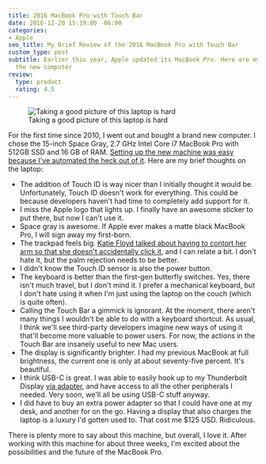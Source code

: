 ```yaml
---
title: 2016 MacBook Pro with Touch Bar
date: 2016-12-20 15:19:00 -06:00
categories:
- Apple
seo_title: My Brief Review of the 2016 MacBook Pro with Touch Bar
custom_type: post
subtitle: Earlier this year, Apple updated its MacBook Pro. Here are my thoughts on
  the new computer
review:
  type: product
  rating: 4.5
---
```


<figure class="extendout">
  <img src="{{ site.url }}/uploads/2016/12/macbook-pro-2016.jpg" alt="Taking a good picture of this laptop is hard">
  <figcaption>Taking a good picture of this laptop is hard</figcaption>
</figure>

For the first time since 2010, I went out and bought a brand new computer. I chose the 15-inch Space Gray, 2.7 GHz Intel Core i7 MacBook Pro with 512GB SSD and 16 GB of RAM. [Setting up the new machine was easy because I've automated the heck out of it](/2016/12/speeding-up-your-new-mac-setup/). Here are my brief thoughts on the laptop:

- The addition of Touch ID is way nicer than I initially thought it would be. Unfortunately, Touch ID doesn't work for everything. This could be because developers haven't had time to completely add support for it.
- I miss the Apple logo that lights up. I finally have an awesome sticker to put there, but now I can't use it.
- Space gray is awesome. If Apple ever makes a matte black MacBook Pro, I will sign away my first-born.
- The trackpad feels big. [Katie Floyd talked about having to contort her arm so that she doesn't accidentally click it](https://www.relay.fm/mpu/353), and I can relate a bit. I don't hate it, but the palm rejection needs to be better.
- I didn't know the Touch ID sensor is also the power button.
- The keyboard is better than the first-gen butterfly switches. Yes, there isn't much travel, but I don't mind it. I prefer a mechanical keyboard, but I don't hate using it when I'm just using the laptop on the couch (which is quite often).
- Calling the Touch Bar a gimmick is ignorant. At the moment, there aren't many things I wouldn't be able to do with a keyboard shortcut. As usual, I think we'll see third-party developers imagine new ways of using it that'll become more valuable to power users. For now, the actions in the Touch Bar are insanely useful to new Mac users.
- The display is significantly brighter. I had my previous MacBook at full brightness, the current one is only at about seventy-five percent. It's beautiful.
- I think USB-C is great. I was able to easily hook up to my Thunderbolt Display [via adapter](http://www.apple.com/shop/product/MMEL2AM/A/thunderbolt-3-usb-c-to-thunderbolt-2-adapter?fnode=85), and have access to all the other peripherals I needed. Very soon, we'll all be using USB-C stuff anyway.
- I did have to buy an extra power adapter so that I could have one at my desk, and another for on the go. Having a display that also charges the laptop is a luxury I'd gotten used to. That cost me \$125 USD. Ridiculous.

There is plenty more to say about this machine, but overall, I love it. After working with this machine for about three weeks, I'm excited about the possibilities and the future of the MacBook Pro.
